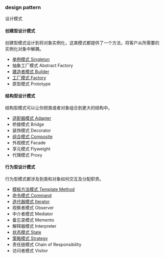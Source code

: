 ### design pattern
设计模式

#### 创建型设计模式
创建型模式设计到将对象实例化，这类模式都提供了一个方法，将客户从所需要的实例化对象中解耦。
- [单例模式 Singleton](https://github.com/yuechang/designPatterns/blob/master/src/com/yc/pattern/singleton/singleton.md#singleton-pattern)
- 抽象工厂模式 Abstract Factory
- [建造者模式 Builder](https://github.com/yuechang/designPatterns/blob/master/src/com/yc/pattern/builder/builder.md#builder-pattern)
- [工厂模式 Factory](https://github.com/yuechang/designPatterns/blob/master/src/com/yc/pattern/factory/factoryMethod/factory-method.md#factory-method-pattern)
- 原型模式 Prototype

#### 结构型设计模式
结构型模式可以让你把类或者对象组合到更大的结构中。
- [适配器模式 Adapter](https://github.com/yuechang/designPatterns/blob/master/src/com/yc/pattern/adapter/adapter.md#adapter-pattern)
- 桥接模式 Bridge
- 装饰模式 Decorator
- [组合模式 Composite](https://github.com/yuechang/designPatterns/blob/master/src/com/yc/pattern/composite/composite.md#composite-pattern)
- 外观模式 Facade
- 享元模式 Flyweight
- 代理模式 Proxy

#### 行为型设计模式
行为型模式都涉及到类和对象如何交互及分配职责。
- [模板方法模式 Template Method](https://github.com/yuechang/designPatterns/blob/master/src/com/yc/pattern/template/template.md#template-pattern)
- [命令模式 Command](https://github.com/yuechang/designPatterns/blob/master/src/com/yc/pattern/iterator/iterator.md#command-pattern)
- [迭代器模式 Iterator](https://github.com/yuechang/designPatterns/blob/master/src/com/yc/pattern/iterator/iterator.md#iterator-pattern)
- 观察者模式 Observer
- 中介者模式 Mediator
- 备忘录模式 Memento
- 解释器模式 Interpreter
- [状态模式 State](https://github.com/yuechang/designPatterns/blob/master/src/com/yc/pattern/state/state.md#state-pattern)
- [策略模式 Strategy](https://github.com/yuechang/designPatterns/blob/master/src/com/yc/pattern/strategy/strategy.md)
- 责任链模式 Chain of Responsibility
- 访问者模式 Visitor
